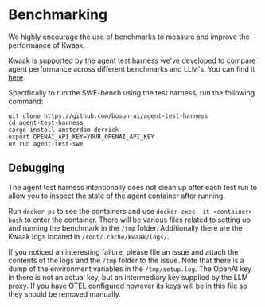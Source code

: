 Benchmarking
============

We highly encourage the use of benchmarks to measure and improve the performance of Kwaak.

Kwaak is supported by the agent test harness we've developed to compare agent performance across different benchmarks
and LLM's. You can find it [here](https://github.com/bosun-ai/agent-test-harness).

Specifically to run the SWE-bench using the test harness, run the following command:

```shell
git clone https://github.com/bosun-ai/agent-test-harness
cd agent-test-harness
cargo install amsterdam derrick
export OPENAI_API_KEY=YOUR_OPENAI_API_KEY
uv run agent-test-swe
```

## Debugging

The agent test harness intentionally does not clean up after each test run to allow you to inspect the state of the
agent container after running.

Run `docker ps` to see the containers and use `docker exec -it <container> bash` to enter the container. There will
be various files related to setting up and running the benchmark in the `/tmp` folder. Additionally there are the
Kwaak logs located in `/root/.cache/kwaak/logs/`. 

If you noticed an interesting failure, please file an issue and attach the contents of the logs and the `/tmp` folder to the issue. Note that there is a dump of the environment variables in the `/tmp/setup.log`. The OpenAI key in there is not an actual key, but an intermediary key supplied by the LLM proxy. If you have OTEL configured however its keys will be in this file so they should be removed manually.